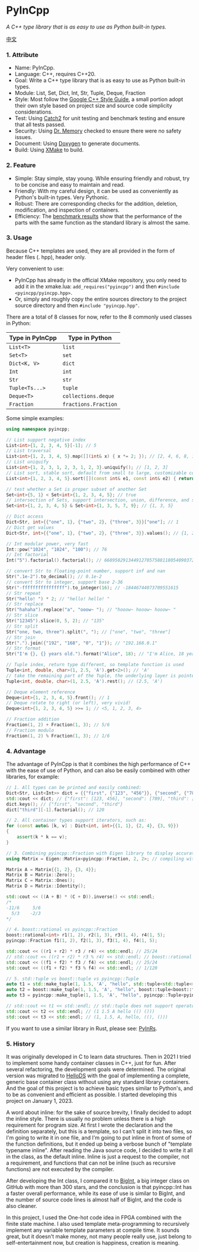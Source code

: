 # PyInCpp

_A C++ type library that is as easy to use as Python built-in types._

[中文](./readme_zh.md)

### 1. Attribute

- Name: PyInCpp.
- Language: C++, requires C++20.
- Goal: Write a C++ type library that is as easy to use as Python built-in types.
- Module: List, Set, Dict, Int, Str, Tuple, Deque, Fraction
- Style: Most follow the [Google C++ Style Guide](https://google.github.io/styleguide/cppguide.html), a small portion adopt their own style based on project size and source code simplicity considerations.
- Test: Using [Catch2](https://github.com/catchorg/Catch2) for unit testing and benchmark testing and ensure that all tests passed.
- Security: Using [Dr. Memory](https://drmemory.org/) checked to ensure there were no safety issues.
- Document: Using [Doxygen](https://www.doxygen.nl/) to generate documents.
- Build: Using [XMake](https://xmake.io/) to build.

### 2. Feature

- Simple: Stay simple, stay young. While ensuring friendly and robust, try to be concise and easy to maintain and read.
- Friendly: With my careful design, it can be used as conveniently as Python's built-in types. Very Pythonic.
- Robust: There are corresponding checks for the addition, deletion, modification, and inspection of containers.
- Efficiency: The [benchmark results](./tests/benchmark.cpp) show that the performance of the parts with the same function as the standard library is almost the same.

### 3. Usage

Because C++ templates are used, they are all provided in the form of header files (. hpp), header only.

Very convenient to use:

- PyInCpp has already in the official XMake repository, you only need to add it in the xmake.lua: `add_requires("pyincpp")` and then `#include <pyincpp/pyincpp.hpp>`.
- Or, simply and roughly copy the entire sources directory to the project source directory and then `#include "pyincpp.hpp"`.

There are a total of 8 classes for now, refer to the 8 commonly used classes in Python:

| Type in PyInCpp | Type in Python       |
| --------------- | -------------------- |
| `List<T>`       | `list`               |
| `Set<T>`        | `set`                |
| `Dict<K, V>`    | `dict`               |
| `Int`           | `int`                |
| `Str`           | `str`                |
| `Tuple<Ts...>`  | `tuple`              |
| `Deque<T>`      | `collections.deque`  |
| `Fraction`      | `fractions.Fraction` |

Some simple examples:

```cpp
using namespace pyincpp;

// List support negative index
List<int>{1, 2, 3, 4, 5}[-1]; // 5
// List traversal
List<int>{1, 2, 3, 4, 5}.map([](int& x) { x *= 2; }); // [2, 4, 6, 8, 10]
// List uniquify
List<int>{1, 2, 3, 1, 2, 3, 1, 2, 3}.uniquify(); // [1, 2, 3]
// List sort, stable sort, default from small to large, customizable comparator
List<int>{1, 2, 3, 4, 5}.sort([](const int& e1, const int& e2) { return e1 > e2; }); // [5, 4, 3, 2, 1]

// test whether a Set is proper subset of another Set
Set<int>{5, 1} < Set<int>{1, 2, 3, 4, 5}; // true
// intersection of Sets, support intersection, union, difference, and symmetric difference
Set<int>{1, 2, 3, 4, 5} & Set<int>{1, 3, 5, 7, 9}; // {1, 3, 5}

// Dict access
Dict<Str, int>{{"one", 1}, {"two", 2}, {"three", 3}}["one"]; // 1
// Dict get values
Dict<Str, int>{{"one", 1}, {"two", 2}, {"three", 3}}.values(); // {1, 2, 3}

// Int modular power, very fast
Int::pow("1024", "1024", "100"); // 76
// Int factorial
Int("5").factorial().factorial(); // 668950291344912705758811805409037258675274633313802981029567135...

// convert Str to floating-point number, support inf and nan
Str(".1e-2").to_decimal(); // 0.1e-2
// convert Str to integer, support base 2-36
Str("-ffffffffffffffff").to_integer(16); // -18446744073709551615
// Str repeat
Str("hello! ") * 2; // "hello! hello! "
// Str replace
Str("hahaha").replace("a", "ooow~ "); // "hooow~ hooow~ hooow~ "
// Str slice
Str("12345").slice(0, 5, 2); // "135"
// Str split
Str("one, two, three").split(", "); // ["one", "two", "three"]
// Str join
Str(".").join({"192", "168", "0", "1"}); // "192.168.0.1"
// Str format
Str("I'm {}, {} years old.").format("Alice", 18); // "I'm Alice, 18 years old."

// Tuple index, return type different, so template function is used
Tuple<int, double, char>(1, 2.5, 'A').get<2>(); // 'A'
// take the remaining part of the Tuple, the underlying layer is pointer conversion, which is very fast
Tuple<int, double, char>(1, 2.5, 'A').rest(); // (2.5, 'A')

// Deque element reference
Deque<int>{1, 2, 3, 4, 5}.front(); // 1
// Deque rotate to right (or left), very vivid!
Deque<int>{1, 2, 3, 4, 5} >>= 1; // <5, 1, 2, 3, 4>

// Fraction addition
Fraction(1, 2) + Fraction(1, 3); // 5/6
// Fraction modulo
Fraction(1, 2) % Fraction(1, 3); // 1/6
```

### 4. Advantage

The advantage of PyInCpp is that it combines the high performance of C++ with the ease of use of Python, and can also be easily combined with other libraries, for example:

```cpp
// 1. All types can be printed and easily combined:
Dict<Str, List<Int>> dict = {{"first", {"123", "456"}}, {"second", {"789"}}, {"third", {"12345678987654321", "5"}}};
std::cout << dict; // {"first": [123, 456], "second": [789], "third": [12345678987654321, 5]}
dict.keys(); // {"first", "second", "third"}
dict["third"][-1].factorial(); // 120

// 2. All container types support iterators, such as:
for (const auto& [k, v] : Dict<int, int>{{1, 1}, {2, 4}, {3, 9}})
{
    assert(k * k == v);
}

// 3. Combining pyincpp::Fraction with Eigen library to display accurate matrix.
using Matrix = Eigen::Matrix<pyincpp::Fraction, 2, 2>; // compiling with boost::rational will fail

Matrix A = Matrix{{1, 2}, {3, 4}};
Matrix B = Matrix::Zero();
Matrix C = Matrix::Ones();
Matrix D = Matrix::Identity();

std::cout << ((A + B) * (C + D)).inverse() << std::endl;
/*
-11/6     5/6
  5/3    -2/3
*/

// 4. boost::rational vs pyincpp::Fraction
boost::rational<int> r1(1, 2), r2(1, 3), r3(1, 4), r4(1, 5);
pyincpp::Fraction f1(1, 2), f2(1, 3), f3(1, 4), f4(1, 5);

std::cout << ((r1 + r2) * r3 / r4) << std::endl; // 25/24
// std::cout << ((r1 + r2) * r3 % r4) << std::endl; // boost::rational does not support operator%
std::cout << ((f1 + f2) * f3 / f4) << std::endl; // 25/24
std::cout << ((f1 + f2) * f3 % f4) << std::endl; // 1/120

// 5. std::tuple vs boost::tuple vs pyincpp::Tuple
auto t1 = std::make_tuple(1, 1.5, 'A', "hello", std::tuple<std::tuple<>, std::tuple<>>({}, {}));
auto t2 = boost::make_tuple(1, 1.5, 'A', "hello", boost::tuple<boost::tuple<>, boost::tuple<>>({}, {}));
auto t3 = pyincpp::make_tuple(1, 1.5, 'A', "hello", pyincpp::Tuple<pyincpp::Tuple<>, pyincpp::Tuple<>>({}, {}));

// std::cout << t1 << std::endl; // std::tuple does not support operator<<
std::cout << t2 << std::endl; // (1 1.5 A hello (() ()))
std::cout << t3 << std::endl; // (1, 1.5, A, hello, ((), ()))
```

If you want to use a similar library in Rust, please see: [PyInRs](https://github.com/chen-qingyu/pyinrs).

### 5. History

It was originally developed in C to learn data structures. Then in 2021 I tried to implement some handy container classes in C++, just for fun. After several refactoring, the development goals were determined. The original version was migrated to [HelloDS](https://github.com/chen-qingyu/hellods) with the goal of implementing a complete, generic base container class without using any standard library containers. And the goal of this project is to achieve basic types similar to Python's, and to be as convenient and efficient as possible. I started developing this project on January 1, 2023.

A word about inline: for the sake of source brevity, I finally decided to adopt the inline style. There is usually no problem unless there is a high requirement for program size. At first I wrote the declaration and the definition separately, but this is a template, so I can't split it into two files, so I'm going to write it in one file, and I'm going to put inline in front of some of the function definitions, but it ended up being a verbose bunch of "template typename inline". After reading the Java source code, I decided to write it all in the class, as the default inline. Inline is just a request to the compiler, not a requirement, and functions that can not be inline (such as recursive functions) are not executed by the compiler.

After developing the Int class, I compared it to [BigInt](https://github.com/faheel/BigInt), a big integer class on GitHub with more than 300 stars, and the conclusion is that pyincpp::Int has a faster overall performance, while its ease of use is similar to BigInt, and the number of source code lines is almost half of BigInt, and the code is also cleaner.

In this project, I used the One-hot code idea in FPGA combined with the finite state machine. I also used template meta-programming to recursively implement any variable template parameters at compile time. It sounds great, but it doesn't make money, not many people really use, just belong to self-entertainment now, but creation is happiness, creation is meaning.
